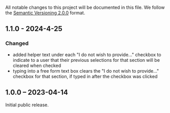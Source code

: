 All notable changes to this project will be documented in this file.
We follow the [Semantic Versioning 2.0.0](http://semver.org/) format.

## 1.1.0 - 2024-4-25

### Changed
- added helper text under each "I do not wish to provide..." checkbox to indicate to a user that their previous selections for that section will be cleared when checked
- typing into a free form text box clears the "I do not wish to provide..." checkbox for that section, if typed in after the checkbox was clicked


## 1.0.0 – 2023-04-14

Initial public release.
